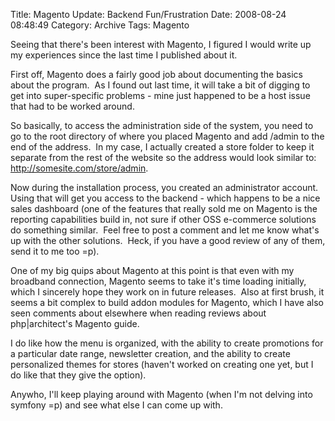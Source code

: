 Title: Magento Update:  Backend Fun/Frustration
Date: 2008-08-24 08:48:49
Category: Archive
Tags: Magento

Seeing that there's been interest with Magento, I figured I would write up my experiences since the last time I 
published about it.

First off, Magento does a fairly good job about documenting the basics about the program.  As I found out last time, it
will take a bit of digging to get into super-specific problems - mine just happened to be a host issue that had to be 
worked around. 

So basically, to access the administration side of the system, you need to go to the root directory of where you placed 
Magento and add /admin to the end of the address.  In my case, I actually created a store folder to keep it separate 
from the rest of the website so the address would look similar to:  http://somesite.com/store/admin.

Now during the installation process, you created an administrator account.  Using that will get you access to the 
backend - which happens to be a nice sales dashboard (one of the features that really sold me on Magento is the 
reporting capabilities build in, not sure if other OSS e-commerce solutions do something similar.  Feel free to post a 
comment and let me know what's up with the other solutions.  Heck, if you have a good review of any of them, send it to 
me too =p).

One of my big quips about Magento at this point is that even with my broadband connection, Magento seems to take it's 
time loading initially, which I sincerely hope they work on in future releases.  Also at first brush, it seems a bit 
complex to build addon modules for Magento, which I have also seen comments about elsewhere when reading reviews about 
php|architect\'s Magento guide.

I do like how the menu is organized, with the ability to create promotions for a particular date range, newsletter 
creation, and the ability to create personalized themes for stores (haven't worked on creating one yet, but I do like 
that they give the option).

Anywho, I'll keep playing around with Magento (when I'm not delving into symfony =p) and see what else I can come up 
with.
